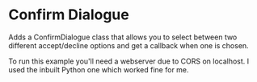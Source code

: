 # Confirm Dialogue

Adds a ConfirmDialogue class that allows you to select between two different accept/decline options and get a callback when one is chosen.

To run this example you'll need a webserver due to CORS on localhost. I used the inbuilt Python one which worked fine for me.